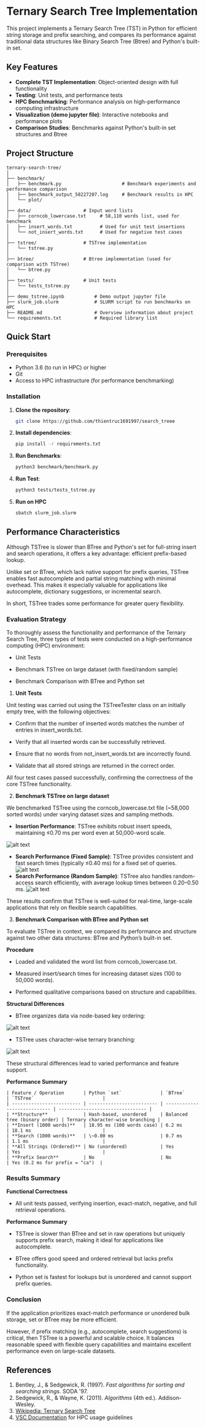 # Ternary Search Tree Implementation

This project implements a Ternary Search Tree (TST) in Python for efficient string storage and prefix searching, and compares its performance against traditional data structures like Binary Search Tree (Btree) and Python's built-in set.

## Key Features

- **Complete TST Implementation**: Object-oriented design with full functionality
- **Testing**: Unit tests, and performance tests  
- **HPC Benchmarking**: Performance analysis on high-performance computing infrastructure
- **Visualization (demo jupyter file)**: Interactive notebooks and performance plots
- **Comparison Studies**: Benchmarks against Python's built-in set structures and Btree

## Project Structure

```
ternary-search-tree/
│
├── benchmark/              
│   ├── benchmark.py                      # Benchmark experiments and performance comparison
│   ├── benchmark_output_58227207.log     # Benchmark results in HPC
│   └── plot/
│
├── data/                   # Input word lists
│   ├── corncob_lowercase.txt     # 58,110 words list, used for benchmark
│   ├── insert_words.txt          # Used for unit test insertions
│   └── not_insert_words.txt      # Used for negative test cases
│
├── tstree/                 # TSTree implementation
│   └── tstree.py
│
├── btree/                  # Btree implementation (used for comparison with TSTree)
│   └── btree.py
│
├── tests/                  # Unit tests
│   └── tests_tstree.py
│
├── demo_tstree.ipynb           # Demo output jupyter file
├── slurm_job.slurm             # SLURM script to run benchmarks on HPC
├── README.md                   # Overview information about project
└── requirements.txt            # Required library list
```

## Quick Start

### Prerequisites

- Python 3.6 (to run in HPC) or higher
- Git
- Access to HPC infrastructure (for performance benchmarking)

### Installation

1. **Clone the repository**:
   ```bash
   git clone https://github.com/thientruc1691997/search_treee
   ```

2. **Install dependencies**:
   ```bash 
   pip install -r requirements.txt  
   ```

3. **Run Benchmarks**:
   ```bash
   python3 benchmark/benchmark.py
   ```
4. **Run Test**:
   ```bash
   python3 tests/tests_tstree.py
   ```
5. **Run on HPC**
   ```bash
   sbatch slurm_job.slurm
   ```

## Performance Characteristics

Although TSTree is slower than BTree and Python's set for full-string insert and search operations, it offers a key advantage: efficient prefix-based lookup.

Unlike set or BTree, which lack native support for prefix queries, TSTree enables fast autocomplete and partial string matching with minimal overhead. This makes it especially valuable for applications like autocomplete, dictionary suggestions, or incremental search.

In short, TSTree trades some performance for greater query flexibility.

### Evaluation Strategy
To thoroughly assess the functionality and performance of the Ternary Search Tree, three types of tests were conducted on a high-performance computing (HPC) environment:

- Unit Tests

- Benchmark TSTree on large dataset (with fixed/random sample)

- Benchmark Comparison with BTree and Python set

1. **Unit Tests**

Unit testing was carried out using the TSTreeTester class on an initially empty tree, with the following objectives:

- Confirm that the number of inserted words matches the number of entries in insert_words.txt.

- Verify that all inserted words can be successfully retrieved.

- Ensure that no words from not_insert_words.txt are incorrectly found.

- Validate that all stored strings are returned in the correct order.

All four test cases passed successfully, confirming the correctness of the core TSTree functionality.

2. **Benchmark TSTree on large dataset**

We benchmarked TSTree using the corncob_lowercase.txt file (~58,000 sorted words) under varying dataset sizes and sampling methods.

- **Insertion Performance**: TSTree exhibits robust insert speeds, maintaining ≤0.70 ms per word even at 50,000-word scale.

![alt text](benchmark/plot/image-4.png)
- **Search Performance (Fixed Sample)**: TSTree provides consistent and fast search times (typically ≤0.40 ms) for a fixed set of queries.
![alt text](benchmark/plot/image-3.png)
- **Search Performance (Random Sample)**: TSTree also handles random-access search efficiently, with average lookup times between 0.20–0.50 ms.
![alt text](benchmark/plot/image-2.png)

These results confirm that TSTree is well-suited for real-time, large-scale applications that rely on flexible search capabilities.

3. **Benchmark Comparison with BTree and Python set**

To evaluate TSTree in context, we compared its performance and structure against two other data structures: BTree and Python’s built-in set.

**Procedure**
- Loaded and validated the word list from corncob_lowercase.txt.

- Measured insert/search times for increasing dataset sizes (100 to 50,000 words).

- Performed qualitative comparisons based on structure and capabilities.

**Structural Differences**
- BTree organizes data via node-based key ordering:

![alt text](benchmark/plot/image-1.png)

- TSTree uses character-wise ternary branching:

![alt text](benchmark/plot/image.png)

These structural differences lead to varied performance and feature support.

**Performance Summary**
```
| Feature / Operation       | Python `set`              | `BTree`                      | `TSTree`                         |
| ------------------------- | ------------------------- | ---------------------------- | -------------------------------- |
| **Structure**             | Hash-based, unordered     | Balanced tree (binary order) | Ternary character-wise branching |
| **Insert (1000 words)**   | 18.95 ms (100 words case) | 6.2 ms                       | 18.1 ms                          |
| **Search (1000 words)**   | \~0.00 ms                 | 0.7 ms                       | 1.1 ms                           |
| **All Strings (Ordered)** | No (unordered)            | Yes                          | Yes                              |
| **Prefix Search**         | No                        | No                           | Yes (0.2 ms for prefix = "ca")  |
```
### Results Summary
**Functional Correctness**
- All unit tests passed, verifying insertion, exact-match, negative, and full retrieval operations.

**Performance Summary**
- TSTree is slower than BTree and set in raw operations but uniquely supports prefix search, making it ideal for applications like autocomplete.

- BTree offers good speed and ordered retrieval but lacks prefix functionality.

- Python set is fastest for lookups but is unordered and cannot support prefix queries.

### Conclusion
If the application prioritizes exact-match performance or unordered bulk storage, set or BTree may be more efficient.

However, if prefix matching (e.g., autocomplete, search suggestions) is critical, then TSTree is a powerful and scalable choice. It balances reasonable speed with flexible query capabilities and maintains excellent performance even on large-scale datasets.

## References

1. Bentley, J., & Sedgewick, R. (1997). *Fast algorithms for sorting and searching strings*. SODA '97.
2. Sedgewick, R., & Wayne, K. (2011). *Algorithms* (4th ed.). Addison-Wesley.
3. [Wikipedia: Ternary Search Tree](https://en.wikipedia.org/wiki/Ternary_search_tree)
4. [VSC Documentation](https://docs.vscentrum.be/) for HPC usage guidelines

